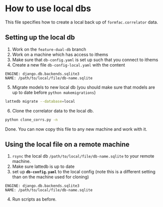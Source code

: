 # How to use local dbs

This file specifies how to create a local back up of `formfac.correlator` data.

## Setting up the local db

1. Work on the `feature-dual-db` branch
2. Work on a machine which has access to ithems
3. Make sure that `db-config.yaml` is set up such that you connect to ithems
4. Create a new file `db-config-local.yaml` with the content

```
ENGINE: django.db.backends.sqlite3
NAME: /path/to/local/file/db-name.sqlite
```

5. Migrate models to new local db (you should make sure that models are up to date before `python makemigrations`)

```bash
lattedb migrate --database=local
```

6. Clone the correlator data to the local db.
```bash
python clone_corrs.py -n
```

Done. You can now copy this file to any new machine and work with it.

## Using the local file on a remote machine

1. `rsync` the local db `/path/to/local/file/db-name.sqlite` to your remote machine.
2. Make sure lattedb is up to date
3. set up **`db-config.yaml`** to the local config (note this is a different setting than on the machine used for cloning)

```
ENGINE: django.db.backends.sqlite3
NAME: /path/to/local/file/db-name.sqlite
```

4. Run scripts as before.
